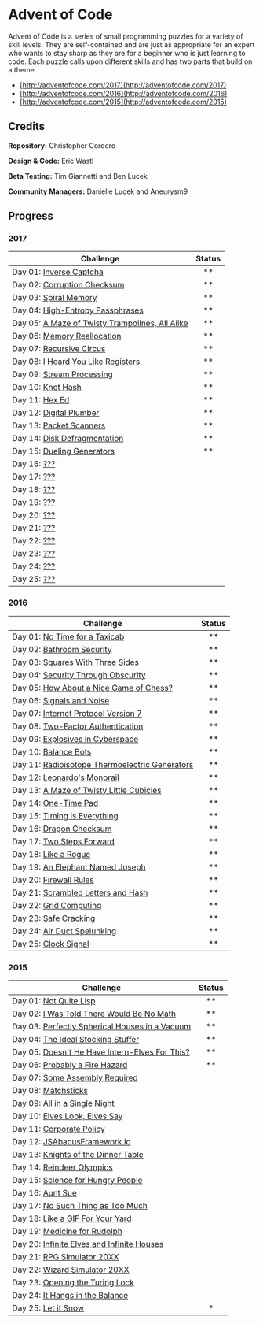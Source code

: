 # Advent of Code


Advent of Code is a series of small programming puzzles for a variety of skill levels. They are self-contained and are just as appropriate for an expert who wants to stay sharp as they are for a beginner who is just learning to code. Each puzzle calls upon different skills and has two parts that build on a theme.

- [http://adventofcode.com/2017](http://adventofcode.com/2017)
- [http://adventofcode.com/2016](http://adventofcode.com/2016)
- [http://adventofcode.com/2015](http://adventofcode.com/2015)

## Credits

**Repository:** Christopher Cordero

**Design & Code:** Eric Wastl

**Beta Testing:** Tim Giannetti and Ben Lucek

**Community Managers:** Danielle Lucek and Aneurysm9


## Progress

### 2017
Challenge | Status
--- | :---:
Day 01: [Inverse Captcha](http://adventofcode.com/2017/day/1) | \*\*
Day 02: [Corruption Checksum](http://adventofcode.com/2017/day/2) | \*\*
Day 03: [Spiral Memory](http://adventofcode.com/2017/day/3) | \*\*
Day 04: [High-Entropy Passphrases](http://adventofcode.com/2017/day/4) | \*\*
Day 05: [A Maze of Twisty Trampolines, All Alike](http://adventofcode.com/2017/day/5) | \*\*
Day 06: [Memory Reallocation](http://adventofcode.com/2017/day/6) | \*\*
Day 07: [Recursive Circus](http://adventofcode.com/2017/day/7) | \*\*
Day 08: [I Heard You Like Registers](http://adventofcode.com/2017/day/8) | \*\*
Day 09: [Stream Processing](http://adventofcode.com/2017/day/9) | \*\*
Day 10: [Knot Hash](http://adventofcode.com/2017/day/10) | \*\*
Day 11: [Hex Ed](http://adventofcode.com/2017/day/11) | \*\*
Day 12: [Digital Plumber](http://adventofcode.com/2017/day/12) | \*\*
Day 13: [Packet Scanners](http://adventofcode.com/2017/day/13) | \*\*
Day 14: [Disk Defragmentation](http://adventofcode.com/2017/day/14) | \*\*
Day 15: [Dueling Generators](http://adventofcode.com/2017/day/15) | \*\*
Day 16: [???](http://adventofcode.com/2017/day/16) |
Day 17: [???](http://adventofcode.com/2017/day/17) |
Day 18: [???](http://adventofcode.com/2017/day/18) |
Day 19: [???](http://adventofcode.com/2017/day/19) |
Day 20: [???](http://adventofcode.com/2017/day/20) |
Day 21: [???](http://adventofcode.com/2017/day/21) |
Day 22: [???](http://adventofcode.com/2017/day/22) |
Day 23: [???](http://adventofcode.com/2017/day/23) |
Day 24: [???](http://adventofcode.com/2017/day/24) |
Day 25: [???](http://adventofcode.com/2017/day/25) |

### 2016
Challenge | Status
--- | :---:
Day 01: [No Time for a Taxicab](http://adventofcode.com/2016/day/1) | \*\*
Day 02: [Bathroom Security](http://adventofcode.com/2016/day/2) | \*\*
Day 03: [Squares With Three Sides](http://adventofcode.com/2016/day/3) | \*\*
Day 04: [Security Through Obscurity](http://adventofcode.com/2016/day/4) | \*\*
Day 05: [How About a Nice Game of Chess?](http://adventofcode.com/2016/day/5) | \*\*
Day 06: [Signals and Noise](http://adventofcode.com/2016/day/6) | \*\*
Day 07: [Internet Protocol Version 7](http://adventofcode.com/2016/day/7) | \*\*
Day 08: [Two-Factor Authentication](http://adventofcode.com/2016/day/8) | \*\*
Day 09: [Explosives in Cyberspace](http://adventofcode.com/2016/day/9) | \*\*
Day 10: [Balance Bots](http://adventofcode.com/2016/day/10) | \*\*
Day 11: [Radioisotope Thermoelectric Generators](http://adventofcode.com/2016/day/11) | \*\*
Day 12: [Leonardo's Monorail](http://adventofcode.com/2016/day/12) | \*\*
Day 13: [A Maze of Twisty Little Cubicles](http://adventofcode.com/2016/day/13) | \*\*
Day 14: [One-Time Pad](http://adventofcode.com/2016/day/14) | \*\*
Day 15: [Timing is Everything](http://adventofcode.com/2016/day/15) | \*\*
Day 16: [Dragon Checksum](http://adventofcode.com/2016/day/16) | \*\*
Day 17: [Two Steps Forward](http://adventofcode.com/2016/day/17) | \*\*
Day 18: [Like a Rogue](http://adventofcode.com/2016/day/18) | \*\*
Day 19: [An Elephant Named Joseph](http://adventofcode.com/2016/day/19) | \*\*
Day 20: [Firewall Rules](http://adventofcode.com/2016/day/20) | \*\*
Day 21: [Scrambled Letters and Hash](http://adventofcode.com/2016/day/21) | \*\*
Day 22: [Grid Computing](http://adventofcode.com/2016/day/22) | \*\*
Day 23: [Safe Cracking](http://adventofcode.com/2016/day/23) | \*\*
Day 24: [Air Duct Spelunking](http://adventofcode.com/2016/day/24) | \*\*
Day 25: [Clock Signal](http://adventofcode.com/2016/day/25) | \*\*

### 2015
Challenge | Status
--- | :---:
Day 01: [Not Quite Lisp](http://adventofcode.com/2015/day/1) | \*\*
Day 02: [I Was Told There Would Be No Math](http://adventofcode.com/2015/day/2) | \*\*
Day 03: [Perfectly Spherical Houses in a Vacuum](http://adventofcode.com/2015/day/3) | \*\*
Day 04: [The Ideal Stocking Stuffer](http://adventofcode.com/2015/day/4) | \*\*
Day 05: [Doesn't He Have Intern-Elves For This?](http://adventofcode.com/2015/day/5) | \*\*
Day 06: [Probably a Fire Hazard](http://adventofcode.com/2015/day/6) | \*\*
Day 07: [Some Assembly Required](http://adventofcode.com/2015/day/7) |
Day 08: [Matchsticks](http://adventofcode.com/2015/day/8) |
Day 09: [All in a Single Night](http://adventofcode.com/2015/day/9) |
Day 10: [Elves Look, Elves Say](http://adventofcode.com/2015/day/10) |
Day 11: [Corporate Policy](http://adventofcode.com/2015/day/11) |
Day 12: [JSAbacusFramework.io](http://adventofcode.com/2015/day/12) |
Day 13: [Knights of the Dinner Table](http://adventofcode.com/2015/day/13) |
Day 14: [Reindeer Olympics](http://adventofcode.com/2015/day/14) |
Day 15: [Science for Hungry People](http://adventofcode.com/2015/day/15) |
Day 16: [Aunt Sue](http://adventofcode.com/2015/day/16) |
Day 17: [No Such Thing as Too Much](http://adventofcode.com/2015/day/17) |
Day 18: [Like a GIF For Your Yard](http://adventofcode.com/2015/day/18) |
Day 19: [Medicine for Rudolph](http://adventofcode.com/2015/day/19) |
Day 20: [Infinite Elves and Infinite Houses](http://adventofcode.com/2015/day/20) |
Day 21: [RPG Simulator 20XX](http://adventofcode.com/2015/day/21) |
Day 22: [Wizard Simulator 20XX](http://adventofcode.com/2015/day/22) |
Day 23: [Opening the Turing Lock](http://adventofcode.com/2015/day/23) |
Day 24: [It Hangs in the Balance](http://adventofcode.com/2015/day/24) |
Day 25: [Let it Snow](http://adventofcode.com/2015/day/25) | \*
